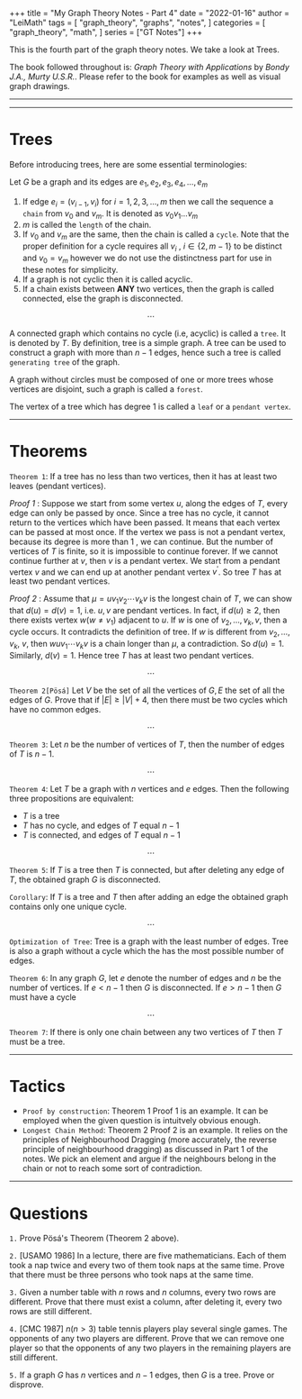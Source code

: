 +++
title = "My Graph Theory Notes - Part 4"
date = "2022-01-16"
author = "LeiMath"
tags = [
    "graph_theory",
    "graphs",
    "notes",
]
categories = [
    "graph_theory",
    "math",
]
series = ["GT Notes"]
+++


This is the fourth part of the graph theory notes. We take a look at Trees.

The book followed throughout is: _Graph Theory with Applications_ by _Bondy J.A., Murty U.S.R._. Please refer to the book for examples as well as visual graph drawings.

---
---

# Trees

Before introducing trees, here are some essential terminologies:

Let $G$ be a graph and its edges are $e_1,e_2,e_3,e_4,\ldots,e_m$

1. If edge $e_i = (v_{i-1},v_i)$ for $i = 1,2,3, \ldots, m$ then we call the sequence a `chain` from $v_0$ and $v_m$. It is denoted as $v_0v_1\ldots v_m$
2. $m$ is called the `length` of the chain.
3. If $v_0$ and $v_m$ are the same, then the chain is called a `cycle`. Note that the proper definition for a cycle requires all $v_i$ , $i \in \lbrace 2,m-1 \rbrace$ to be distinct and $v_0 = v_m$ however we do not use the distinctness part for use in these notes for simplicity.
4. If a graph is not cyclic then it is called acyclic.
5. If a chain exists between **ANY** two vertices, then the graph is called connected, else the graph is disconnected.

$$\dotsb$$

A connected graph which contains no cycle (i.e, acyclic) is called a `tree`. It is denoted by $T$. By definition, tree is a simple graph. A tree can be used to construct a graph with more than $n-1$ edges, hence such a tree is called `generating tree` of the graph.

A graph without circles must be composed of one or more trees whose vertices are disjoint, such a graph is called a `forest`.

The vertex of a tree which has degree 1 is called a `leaf` or a `pendant vertex`.

---

# Theorems

`Theorem 1`: If a tree has no less than two vertices, then it has at least two leaves (pendant vertices).

_Proof 1_ : Suppose we start from some vertex $u$, along the edges of $T$, every edge can only be passed by once. Since a tree has no cycle, it cannot return to the vertices which have been passed. It means that each vertex can be passed at most once. If the vertex we pass is not a pendant vertex, because its degree is more than 1 , we can continue. But the number of vertices of $T$ is finite, so it is impossible to continue forever. If we cannot continue further at $v$, then $v$ is a pendant vertex.
We start from a pendant vertex $v$ and we can end up at another pendant vertex $v^{\prime}$. So tree $T$ has at least two pendant vertices.

_Proof 2_ : Assume that $\mu=u v_{1} v_{2} \cdots v_{k} v$ is the longest chain of $T$, we can show that $d(u)=d(v)=1$, i.e. $u, v$ are pendant vertices.
In fact, if $d(u) \geqslant 2$, then there exists vertex $w\left(w \neq v_{1}\right)$ adjacent to $u$. If $w$ is one of $v_{2}, \ldots, v_{k}, v$, then a cycle occurs. It contradicts the definition of tree. If $w$ is different from $v_{2}, \ldots, v_{k}$, $v$, then $w u v_{1} \cdots v_{k} v$ is a chain longer than $\mu$, a contradiction. So $d(u)=1$. Similarly, $d(v)=1$. Hence tree $T$ has at least two pendant vertices.

$$\dotsb$$

`Theorem 2[Pösá]` Let $V$ be the set of all the vertices of $G, E$ the set of all the edges of $G$. Prove that if $|E| \geqslant|V|+4$, then there must be two cycles which have no common edges.

$$\dotsb$$

`Theorem 3`: Let $n$ be the number of vertices of $T$, then the number of edges of $T$ is $n - 1$.

$$\dotsb$$

`Theorem 4`: Let $T$ be a graph with $n$ vertices and $e$ edges. Then the following three propositions are equivalent:

* $T$ is a tree
* $T$ has no cycle, and edges of $T$ equal $n-1$
* $T$ is connected, and edges of $T$ equal $n-1$

$$\dotsb$$

`Theorem 5`: If $T$ is a tree then $T$ is connected, but after deleting any edge of $T$, the obtained graph $G$ is disconnected.

`Corollary`: If $T$ is a tree and $T$ then after adding an edge the obtained graph contains only one unique cycle.

$$\dotsb$$

`Optimization of Tree`: Tree is a graph with the least number of edges. Tree is also a graph without a cycle which the has the most possible number of edges.

`Theorem 6`: In any graph $G$, let $e$ denote the number of edges and $n$ be the number of vertices. If $e < n - 1$ then $G$ is disconnected. If $e > n -1$ then $G$ must have a cycle

$$\dotsb$$

`Theorem 7`: If there is only one chain between any two vertices of $T$ then $T$ must be a tree.


---

# Tactics


* `Proof by construction`: Theorem 1 Proof 1 is an example. It can be employed when the given question is intuitvely obvious enough.
* `Longest Chain Method`: Theorem 2 Proof 2 is an example. It relies on the principles of Neighbourhood Dragging (more accurately, the reverse principle of neighbourhood dragging) as discussed in Part 1 of the notes. We pick an element and argue if the neighbours belong in the chain or not to reach some sort of contradiction.

---

# Questions

`1.` Prove Pösá's Theorem (Theorem 2 above).

`2.` [USAMO 1986] In a lecture, there are five mathematicians. Each of them took a nap twice and every two of them took naps at the same time. Prove that there must be three persons who took naps at the same time.

`3.` Given a number table with $n$ rows and $n$ columns, every two rows are different. Prove that there must exist a column, after deleting it, every two rows are still different.

`4.` [CMC 1987] $n(n>3)$ table tennis players play several single games. The opponents of any two players are different. Prove that we can remove one player so that the opponents of any two players in the remaining players are still different. 

`5.` If a graph $G$ has $n$ vertices and $n-1$ edges, then $G$ is a tree. Prove or disprove.